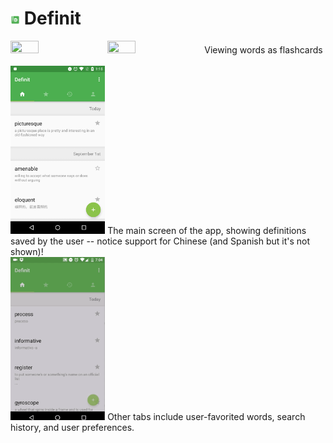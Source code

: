 # <img src="imgs/definit.png" height="3%" width="3%"> Definit



<img src="imgs/gif/temp_context3.gif" height="30%" width="30%">


<img src="imgs/gif/seren.gif" height="30%" width="30%">
Viewing words as flashcards
<br/><br/>

<img src="imgs/main.png" height="30%" width="30%">
The main screen of the app, showing definitions saved by the user -- notice support for Chinese (and Spanish but it's not shown)!<br/>

<img src="imgs/gif/favorite.gif" height="30%" width="30%">
Other tabs include user-favorited words, search history, and user preferences.<br/><br/><br/>
